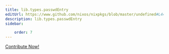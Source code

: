 ```yaml
---
title: lib.types.passwdEntry
editUrl: https://www.github.com/nixos/nixpkgs/blob/master/undefined#L447C19
description: lib.types.passwdEntry
sidebar:

    order: 7
---
```


<a href="https://www.github.com/nixos/nixpkgs/blob/master/undefined#L447C19">Contribute Now!</a>



